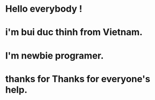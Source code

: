 # Hello everybody !
# i'm bui duc thinh from Vietnam.
# I'm newbie programer.
# thanks for Thanks for everyone's help.
